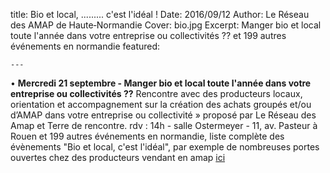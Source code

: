 title: Bio et local, ......... c'est l'idéal !
    Date: 2016/09/12
    Author: Le Réseau des AMAP de Haute&#x2011;Normandie
    Cover: bio.jpg
    Excerpt: Manger bio et local toute l'année dans votre entreprise ou collectivités ?? et 199 autres événements en normandie
    featured:
    

    ---
   
•	**Mercredi 21 septembre - Manger bio et local toute l'année dans votre entreprise ou collectivités ??**
Rencontre avec des producteurs locaux, orientation et accompagnement sur la création des achats groupés et/ou d’AMAP dans votre entreprise ou collectivité »
proposé par Le Réseau des Amap et Terre de rencontre. rdv : 14h - salle Ostermeyer - 11, av. Pasteur à Rouen
et 199 autres événements en normandie, liste complète des évènements "Bio et local, c'est l'idéal", par exemple de nombreuses portes ouvertes chez des producteurs vendant en amap [ici](http://www.bio-normandie.org/wp-content/uploads/2015/09/PROGRAMME-NORMANDIE-BEL-MAIL.pdf)


